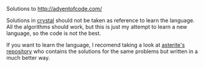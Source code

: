Solutions to http://adventofcode.com/

Solutions in [crystal](http://crystal-lang.org) should not be taken as reference
to learn the language. All the algorithms should work, but this is just my
attempt to learn a new language, so the code is not the best.

If you want to learn the language, I recomend taking a look at
[asterite's repository](http://github.com/asterite/adventofcode) who contains
the solutions for the same problems but written in a much better way.
